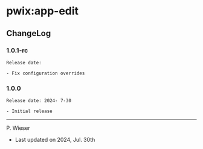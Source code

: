 # pwix:app-edit

## ChangeLog

### 1.0.1-rc

    Release date: 

    - Fix configuration overrides

### 1.0.0

    Release date: 2024- 7-30

    - Initial release

---
P. Wieser
- Last updated on 2024, Jul. 30th
